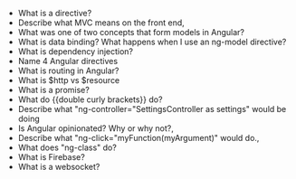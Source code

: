 * What is a directive? 
* Describe what MVC means on the front end,
* What was one of two concepts that form models in Angular?
* What is data binding? What happens when I use an ng-model directive?
* What is dependency injection?
* Name 4 Angular directives
* What is routing in Angular?
* What is $http vs $resource
* What is a promise?
* What do {{double curly brackets}} do?
* Describe what "ng-controller="SettingsController as settings" would be doing
* Is Angular opinionated? Why or why not?,
* Describe what "ng-click="myFunction(myArgument)" would do.,
* What does "ng-class" do?
* What is Firebase?
* What is a websocket?

